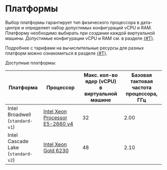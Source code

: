 # Платформы

Выбор платформы гарантирует тип физического процессора в дата-центре и определяет набор допустимых конфигураций vCPU и RAM. Платформу необходимо выбирать при создании каждой виртуальной машины. Допустимые конфигурации vCPU и RAM см. в разделе [{#T}](performance-levels.md).

Подробнее с тарифами на вычислительные ресурсы для разных платформ можно ознакомиться в разделе [{#T}](../pricing.md#prices).

Доступные платформы:

Платформа | Процессор | Макс. кол-во ядер (vCPU)</br> в виртуальной машине | Базовая тактовая</br> частота процессора, ГГц
--- | --- | --- | ---
Intel Broadwell</br> (`standard-v1`) | [Intel Xeon Processor E5-2660 v4](https://ark.intel.com/ru/products/91772/Intel-Xeon-Processor-E5-2660-v4-35M-Cache-2_00-GHz) | 32 | 2.00
Intel Cascade Lake</br> (`standard-v2`) | [Intel Xeon Gold 6230](https://ark.intel.com/content/www/ru/ru/ark/products/192437/intel-xeon-gold-6230-processor-27-5m-cache-2-10-ghz.html) | 48 | 2.10
